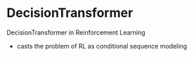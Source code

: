 # DecisionTransformer
DecisionTransformer in Reinforcement Learning
* casts the problem of RL as conditional sequence modeling